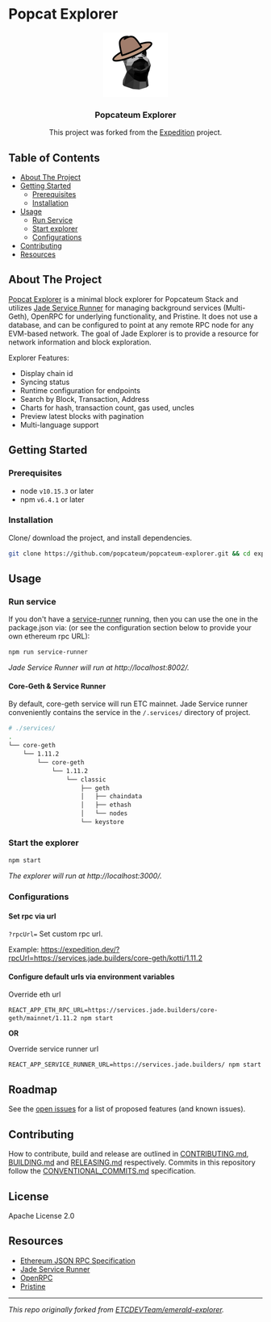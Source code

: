 # Popcat Explorer

<!-- project logo w/ quick links -->
<p align="center">
  <img src="assets/Popcateum-explorer.png" width="128" alt="popcateumlogo128" />
</p>
<center>
  <h3 align="center">Popcateum Explorer</h3>
  This project was forked from the <a href="https://github.com/xops/expedition">Expedition</a> project.
</center>

<!-- table of contents -->
## Table of Contents
  - [About The Project](#about-the-project)
  - [Getting Started](#getting-started)
      - [Prerequisites](#prerequisites)
      - [Installation](#installation)
- [Usage](#usage)
  - [Run Service](#run-service)
  - [Start explorer](#start-the-explorer)
  - [Configurations](#configurations)
- [Contributing](#contributing)
- [Resources](#resources)

<!-- about the project -->
## About The Project

[Popcat Explorer](https://explorer.popcateum.org) is a minimal block explorer for Popcateum Stack and utilizes [Jade Service Runner](https://github.com/etclabscore/jade-service-runner) for managing background services (Multi-Geth), OpenRPC for underlying functionality, and Pristine. It does not use a database, and can be configured to point at any remote RPC node for any EVM-based network. The goal of Jade Explorer is to provide a resource for network information and block exploration.

Explorer Features:
- Display chain id
- Syncing status
- Runtime configuration for endpoints
- Search by Block, Transaction, Address
- Charts for hash, transaction count, gas used, uncles
- Preview latest blocks with pagination
- Multi-language support

<!-- getting started with the project -->
## Getting Started
### Prerequisites
- node `v10.15.3` or later
- npm `v6.4.1` or later

### Installation
Clone/ download the project, and install dependencies.
```bash
git clone https://github.com/popcateum/popcateum-explorer.git && cd expedition && npm install
```

<!-- example usage, screen shots, demos -->
## Usage
### Run service
If you don't have a [service-runner](https://github.com/etclabscore/jade-service-runner) running, then you can use the one in the package.json via: (or see the configuration section below to provide your own ethereum rpc URL):
```bash
npm run service-runner
```
*Jade Service Runner will run at http://localhost:8002/.*

#### Core-Geth & Service Runner

By default, core-geth service will run ETC mainnet. Jade Service runner conveniently contains the service in the `/.services/` directory of project.

```bash
# ./services/
.
└── core-geth
    └── 1.11.2
        └── core-geth
            └── 1.11.2
                └── classic
                    ├── geth
                    │   ├── chaindata
                    │   ├── ethash
                    │   └── nodes
                    └── keystore
```

### Start the explorer
```bash
npm start
```
*The explorer will run at http://localhost:3000/.*

### Configurations

#### Set rpc via url

`?rpcUrl=` Set custom rpc url.

Example: https://expedition.dev/?rpcUrl=https://services.jade.builders/core-geth/kotti/1.11.2

#### Configure default urls via environment variables

Override eth url

```
REACT_APP_ETH_RPC_URL=https://services.jade.builders/core-geth/mainnet/1.11.2 npm start
```

**OR**

Override service runner url

```
REACT_APP_SERVICE_RUNNER_URL=https://services.jade.builders/ npm start
```

<!-- template just leave alone  -->
## Roadmap
See the [open issues](https://github.com/etclabscore/expedition/issues) for a list of proposed features (and known issues).

<!-- template just leave alone  -->
## Contributing
How to contribute, build and release are outlined in [CONTRIBUTING.md](CONTRIBUTING.md), [BUILDING.md](BUILDING.md) and [RELEASING.md](RELEASING.md) respectively. Commits in this repository follow the [CONVENTIONAL_COMMITS.md](CONVENTIONAL_COMMITS.md) specification.

## License
Apache License 2.0

<!-- references and additional resources  -->
## Resources
- [Ethereum JSON RPC Specification](https://github.com/etclabscore/ethereum-json-rpc-specification)
- [Jade Service Runner](https://github.com/etclabscore/jade-service-runner)
- [OpenRPC](https://open-rpc.org)
- [Pristine](https://github.com/etclabscore/pristine)

---
*This repo originally forked from [ETCDEVTeam/emerald-explorer](https://github.com/ETCDEVTeam/emerald-explorer).*
